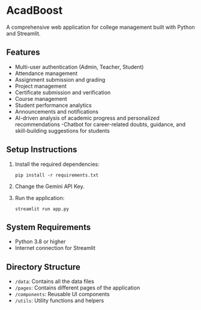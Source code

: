 # AcadBoost

A comprehensive web application for college management built with Python and Streamlit.

## Features

- Multi-user authentication (Admin, Teacher, Student)
- Attendance management
- Assignment submission and grading
- Project management
- Certificate submission and verification
- Course management
- Student performance analytics
- Announcements and notifications
- AI-driven analysis of academic progress and personalized recommendations
-Chatbot for career-related doubts, guidance, and skill-building suggestions for students


## Setup Instructions

1. Install the required dependencies:
   ```
   pip install -r requirements.txt
   ```
2. Change the Gemini API Key.
   
3. Run the application:
   ```
   streamlit run app.py
   ```


## System Requirements

- Python 3.8 or higher
- Internet connection for Streamlit

## Directory Structure

- `/data`: Contains all the data files
- `/pages`: Contains different pages of the application
- `/components`: Reusable UI components
- `/utils`: Utility functions and helpers
